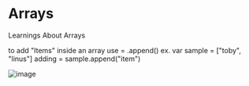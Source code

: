 # Arrays
Learnings About Arrays 

to add "Items" inside an array use = .append() ex. var sample = ["toby", "linus"] adding = sample.append("item") 

![image](https://user-images.githubusercontent.com/93228874/139059246-82c3a6d8-c5fa-47f1-93d5-619c7f1cf75a.png)
